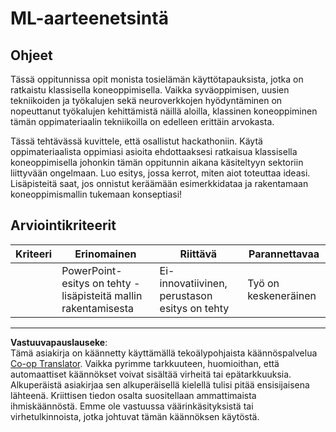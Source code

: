 <!--
CO_OP_TRANSLATOR_METADATA:
{
  "original_hash": "fdebfcd0a3f12c9e2b436ded1aa79885",
  "translation_date": "2025-09-05T00:14:13+00:00",
  "source_file": "9-Real-World/1-Applications/assignment.md",
  "language_code": "fi"
}
-->
# ML-aarteenetsintä

## Ohjeet

Tässä oppitunnissa opit monista tosielämän käyttötapauksista, jotka on ratkaistu klassisella koneoppimisella. Vaikka syväoppimisen, uusien tekniikoiden ja työkalujen sekä neuroverkkojen hyödyntäminen on nopeuttanut työkalujen kehittämistä näillä aloilla, klassinen koneoppiminen tämän oppimateriaalin tekniikoilla on edelleen erittäin arvokasta.

Tässä tehtävässä kuvittele, että osallistut hackathoniin. Käytä oppimateriaalista oppimiasi asioita ehdottaaksesi ratkaisua klassisella koneoppimisella johonkin tämän oppitunnin aikana käsiteltyyn sektoriin liittyvään ongelmaan. Luo esitys, jossa kerrot, miten aiot toteuttaa ideasi. Lisäpisteitä saat, jos onnistut keräämään esimerkkidataa ja rakentamaan koneoppimismallin tukemaan konseptiasi!

## Arviointikriteerit

| Kriteeri | Erinomainen                                                        | Riittävä                                         | Parannettavaa          |
| -------- | ------------------------------------------------------------------ | ----------------------------------------------- | ---------------------- |
|          | PowerPoint-esitys on tehty - lisäpisteitä mallin rakentamisesta    | Ei-innovatiivinen, perustason esitys on tehty   | Työ on keskeneräinen   |

---

**Vastuuvapauslauseke**:  
Tämä asiakirja on käännetty käyttämällä tekoälypohjaista käännöspalvelua [Co-op Translator](https://github.com/Azure/co-op-translator). Vaikka pyrimme tarkkuuteen, huomioithan, että automaattiset käännökset voivat sisältää virheitä tai epätarkkuuksia. Alkuperäistä asiakirjaa sen alkuperäisellä kielellä tulisi pitää ensisijaisena lähteenä. Kriittisen tiedon osalta suositellaan ammattimaista ihmiskäännöstä. Emme ole vastuussa väärinkäsityksistä tai virhetulkinnoista, jotka johtuvat tämän käännöksen käytöstä.